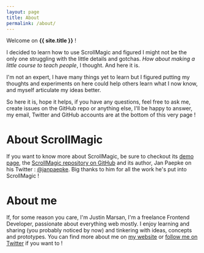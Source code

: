 ```yaml
---
layout: page
title: About
permalink: /about/
---
```


Welcome on **{{ site.title }}** !

I decided to learn how to use ScrollMagic and figured I might not be the only one struggling with the little details and gotchas. *How about making a little course to teach people*, I thought. And here it is.

I'm not an expert, I have many things yet to learn but I figured putting my thoughts and experiments on here could help others learn what I now know, and myself articulate my ideas better.

So here it is, hope it helps, if you have any questions, feel free to ask me, create issues on the GitHub repo or anything else, I'll be happy to answer, my email, Twitter and GitHub accounts are at the bottom of this very page !

# About ScrollMagic

If you want to know more about ScrollMagic, be sure to checkout its [demo page](http://janpaepke.github.io/ScrollMagic/), the [ScrollMagic repository on GitHub](https://github.com/janpaepke/ScrollMagic) and its author, Jan Paepke on his Twitter : [@janpaepke](https://twitter.com/janpaepke). Big thanks to him for all the work he's put into ScrollMagic !

# About me

If, for some reason you care, I'm Justin Marsan, I'm a freelance Frontend Developer, passionate about everything web mostly. I enjoy learning and sharing (you probably noticed by now) and tinkering with ideas, concepts and prototypes. You can find more about me on [my website](http://justinmarsan.com) or [follow me on Twitter](http://twitter.com/justinmarsan) if you want to !